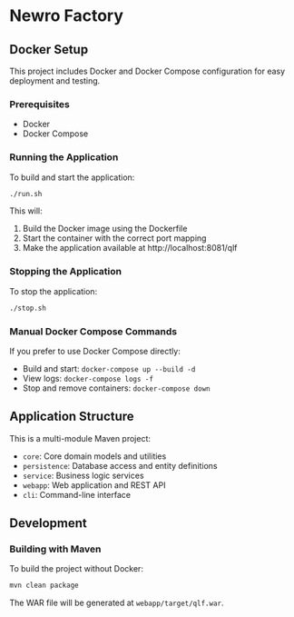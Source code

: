 # Newro Factory

## Docker Setup

This project includes Docker and Docker Compose configuration for easy deployment and testing.

### Prerequisites

- Docker
- Docker Compose

### Running the Application

To build and start the application:

```bash
./run.sh
```

This will:
1. Build the Docker image using the Dockerfile
2. Start the container with the correct port mapping
3. Make the application available at http://localhost:8081/qlf

### Stopping the Application

To stop the application:

```bash
./stop.sh
```

### Manual Docker Compose Commands

If you prefer to use Docker Compose directly:

- Build and start: `docker-compose up --build -d`
- View logs: `docker-compose logs -f`
- Stop and remove containers: `docker-compose down`

## Application Structure

This is a multi-module Maven project:

- `core`: Core domain models and utilities
- `persistence`: Database access and entity definitions
- `service`: Business logic services
- `webapp`: Web application and REST API
- `cli`: Command-line interface

## Development

### Building with Maven

To build the project without Docker:

```bash
mvn clean package
```

The WAR file will be generated at `webapp/target/qlf.war`.